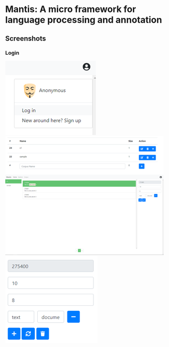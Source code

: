 # Mantis: A micro framework for language processing and annotation

## Screenshots
### Login
![Login Image](https://raw.githubusercontent.com/ysenarath/Mantis/master/docs/resc/login.png)
![Create Edit Delete Corpus](https://raw.githubusercontent.com/ysenarath/Mantis/master/docs/resc/create-edit-delete-corpus.png)
![Create Annotaiton](https://raw.githubusercontent.com/ysenarath/Mantis/master/docs/resc/create-annotation.png)
![Update Annotation](https://raw.githubusercontent.com/ysenarath/Mantis/master/docs/resc/update-annotation.png)
